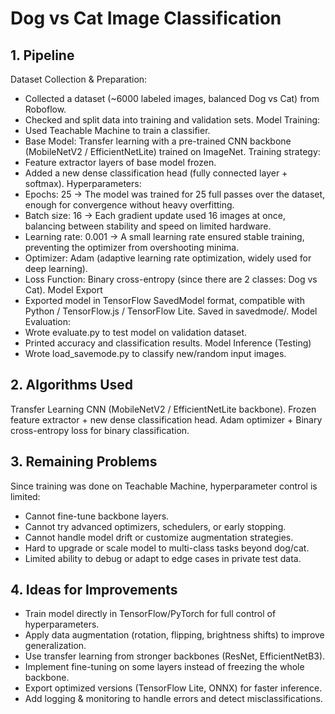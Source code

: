 # Dog vs Cat Image Classification
## 1. Pipeline
Dataset Collection & Preparation:
- Collected a dataset (~6000 labeled images, balanced Dog vs Cat) from Roboflow.
- Checked and split data into training and validation sets.
Model Training:
- Used Teachable Machine to train a classifier.
- Base Model: Transfer learning with a pre-trained CNN backbone (MobileNetV2 / EfficientNetLite) trained on ImageNet.
Training strategy:
- Feature extractor layers of base model frozen.
- Added a new dense classification head (fully connected layer + softmax).
Hyperparameters:
- Epochs: 25 → The model was trained for 25 full passes over the dataset, enough for convergence without heavy overfitting.
- Batch size: 16 → Each gradient update used 16 images at once, balancing between stability and speed on limited hardware.
- Learning rate: 0.001 → A small learning rate ensured stable training, preventing the optimizer from overshooting minima.
- Optimizer: Adam (adaptive learning rate optimization, widely used for deep learning).
- Loss Function: Binary cross-entropy (since there are 2 classes: Dog vs Cat).
Model Export
- Exported model in TensorFlow SavedModel format, compatible with Python / TensorFlow.js / TensorFlow Lite.
Saved in savedmode/.
Model Evaluation: 
- Wrote evaluate.py to test model on validation dataset.
- Printed accuracy and classification results.
Model Inference (Testing)
- Wrote load_savemode.py to classify new/random input images.
## 2. Algorithms Used
Transfer Learning CNN (MobileNetV2 / EfficientNetLite backbone).
Frozen feature extractor + new dense classification head.
Adam optimizer + Binary cross-entropy loss for binary classification.
## 3. Remaining Problems
Since training was done on Teachable Machine, hyperparameter control is limited:
- Cannot fine-tune backbone layers.
- Cannot try advanced optimizers, schedulers, or early stopping.
- Cannot handle model drift or customize augmentation strategies.
- Hard to upgrade or scale model to multi-class tasks beyond dog/cat.
- Limited ability to debug or adapt to edge cases in private test data.
## 4. Ideas for Improvements
- Train model directly in TensorFlow/PyTorch for full control of hyperparameters.
- Apply data augmentation (rotation, flipping, brightness shifts) to improve generalization.
- Use transfer learning from stronger backbones (ResNet, EfficientNetB3).
- Implement fine-tuning on some layers instead of freezing the whole backbone.
- Export optimized versions (TensorFlow Lite, ONNX) for faster inference.
- Add logging & monitoring to handle errors and detect misclassifications.







